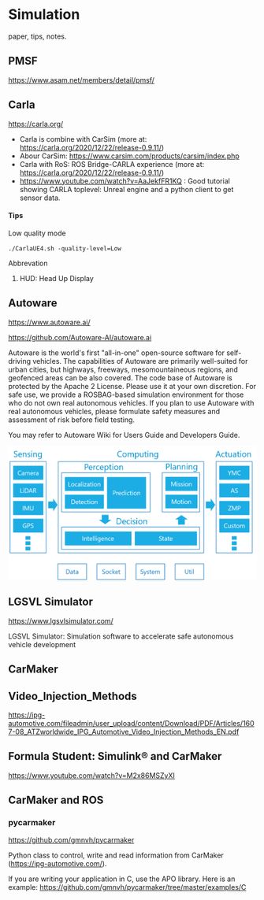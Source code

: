 # Simulation

paper, tips, notes.

## PMSF

https://www.asam.net/members/detail/pmsf/

## Carla

https://carla.org/

* Carla is combine with CarSim (more at: https://carla.org/2020/12/22/release-0.9.11/)
* Abour CarSim: https://www.carsim.com/products/carsim/index.php
* Carla with RoS: ROS Bridge-CARLA experience (more at: https://carla.org/2020/12/22/release-0.9.11/)
* https://www.youtube.com/watch?v=AaJekfFR1KQ : Good tutorial showing CARLA toplevel: Unreal engine and a python client to get sensor data.

#### Tips

Low quality mode
```shell
./CarlaUE4.sh -quality-level=Low
```
Abbrevation
1. HUD: Head Up Display

## Autoware

https://www.autoware.ai/

https://github.com/Autoware-AI/autoware.ai

Autoware is the world's first "all-in-one" open-source software for self-driving vehicles. The capabilities of Autoware are primarily well-suited for urban cities, but highways, freeways, mesomountaineous regions, and geofenced areas can be also covered. The code base of Autoware is protected by the Apache 2 License. Please use it at your own discretion. For safe use, we provide a ROSBAG-based simulation environment for those who do not own real autonomous vehicles. If you plan to use Autoware with real autonomous vehicles, please formulate safety measures and assessment of risk before field testing.

You may refer to Autoware Wiki for Users Guide and Developers Guide.

![Autoware blocks](https://raw.githubusercontent.com/Autoware-AI/autoware.ai/master/docs/images/autoware_overview.png)

## LGSVL Simulator

https://www.lgsvlsimulator.com/

LGSVL Simulator: Simulation software to accelerate safe autonomous vehicle development


## CarMaker

## Video_Injection_Methods
https://ipg-automotive.com/fileadmin/user_upload/content/Download/PDF/Articles/1607-08_ATZworldwide_IPG_Automotive_Video_Injection_Methods_EN.pdf

## Formula Student: Simulink® and CarMaker
https://www.youtube.com/watch?v=M2x86MSZyXI

## CarMaker and ROS

### pycarmaker

https://github.com/gmnvh/pycarmaker

Python class to control, write and read information from CarMaker (https://ipg-automotive.com/).

If you are writing your application in C, use the APO library. Here is an example: https://github.com/gmnvh/pycarmaker/tree/master/examples/C
